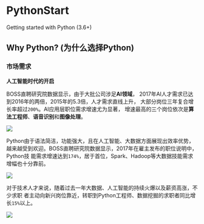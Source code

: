 # PythonStart
Getting started with Python (3.6+)

## Why Python? (为什么选择Python)

### 市场需求

**人工智能时代的开启**

BOSS直聘研究院数据显示，由于大批公司涉足**AI领域**，
2017年AI人才需求已达到2016年的两倍，2015年的5.3倍，人才需求直线上升，
大部分岗位三年复合增长率超过`200%`。AI应用层职位需求增速尤为显著，
增速最高的三个岗位依次是**算法工程师**、**语音识别**和**图像处理**。

![](https://raw.githubusercontent.com/leven-cn/PythonStart/v0.0.1/figures/fig-0001.png)

Python由于语法简洁，功能强大，且在人工智能、大数据方面展现出效率优势，
越来越受到欢迎。BOSS直聘研究院数据显示，2017年在雇主发布的职位说明中，Python技
能需求增速达到`174%`，居于首位，Spark、Hadoop等大数据技能需求增幅也十分靠前。

![](https://raw.githubusercontent.com/leven-cn/PythonStart/v0.0.1/figures/fig-0002.png)

对于技术人才来说，随着过去一年大数据、人工智能的持续火爆以及薪资高涨，不少求职
者主动向新兴岗位靠近，转职到Python工程师、数据挖掘的求职者同比增长`15%`以上。

![](https://raw.githubusercontent.com/leven-cn/PythonStart/v0.0.1/figures/fig-0003.png)
